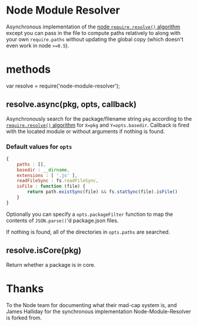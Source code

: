 # Node Module Resolver #

Asynchronous implementation of the [node `require.resolve()`
algorithm](http://nodejs.org/docs/v0.4.8/api/all.html#all_Together...)
except you can pass in the file to compute paths relatively to along with your
own `require.paths` without updating the global copy (which doesn't even work in
node `>=0.5`).

# methods #

var resolve = require('node-module-resolver');

## resolve.async(pkg, opts, callback) ##

Asynchronously search for the package/filename string `pkg`
according to the [`require.resolve()`
algorithm](http://nodejs.org/docs/v0.4.8/api/all.html#all_Together...)
for `X=pkg` and `Y=opts.basedir`. Callback is fired with the located module or
without arguments if nothing is found.

### Default values for `opts` ###

````javascript
{
    paths : [],
    basedir : __dirname,
    extensions : [ '.js' ],
    readFileSync : fs.readFileSync,
    isFile : function (file) {
        return path.existSync(file) && fs.statSync(file).isFile()
    }
}
````

Optionally you can specify a `opts.packageFilter` function to map the contents
of `JSON.parse()`'d package.json files.

If nothing is found, all of the directories in `opts.paths` are searched.

## resolve.isCore(pkg) ##

Return whether a package is in core.

# Thanks #

To the Node team for documenting what their mad-cap system is, and James Halliday
for the synchronous implementation Node-Module-Resolver is forked from.
